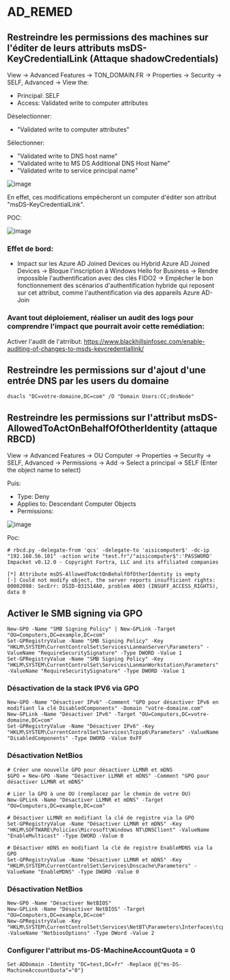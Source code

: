 # AD_REMED


## Restreindre les permissions des machines sur l'éditer de leurs attributs msDS-KeyCredentialLink (Attaque shadowCredentials)

View -> Advanced Features
-> TON_DOMAIN.FR -> Properties -> Security -> SELF, Advanced
-> View the: 
- Principal: SELF
- Access: Validated write to computer attributes

Déselectionner:
- "Validated write to computer attributes"

Sélectionner:
- "Validated write to DNS host name"
- "Validated write to MS DS Additional DNS Host Name"
- "Validated write to service principal name"

![image](https://github.com/user-attachments/assets/ec20a336-bf59-4046-aebe-bd132333de30)


En effet, ces modifications empêcheront un computer d'éditer son attribut "msDS-KeyCredentialLink".

POC:

![image](https://github.com/user-attachments/assets/616c8d36-98c2-41a1-87d0-f2d4f3d9aa37)



### Effet de bord:
- Impact sur les Azure AD Joined Devices ou Hybrid Azure AD Joined Devices
-> Bloque l'inscription à Windows Hello for Business
-> Rendre impossible l'authentification avec des clés FIDO2
-> Empêcher le bon fonctionnement des scénarios d'authentification hybride qui reposent sur cet attribut, comme l'authentification via des appareils Azure AD-Join

### Avant tout déploiement, réaliser un audit des logs pour comprendre l'impact que pourrait avoir cette remédiation:

Activer l'audit de l'atrribut: https://www.blackhillsinfosec.com/enable-auditing-of-changes-to-msds-keycredentiallink/

## Restreindre les permissions sur d'ajout d'une entrée DNS par les users du domaine

```
dsacls "DC=votre-domaine,DC=com" /D "Domain Users:CC;dnsNode"
```

## Restreindre les permissions sur l'attribut msDS-AllowedToActOnBehalfOfOtherIdentity (attaque RBCD)

View -> Advanced Features
-> OU Computer -> Properties -> Security -> SELF, Advanced -> Permissions ->  Add -> Select a principal -> SELF (Enter the object name to select)

Puis:

- Type: Deny
- Applies to: Descendant Computer Objects
- Permissions:

![image](https://github.com/user-attachments/assets/97fa0717-4cfe-4ec7-b63b-47bf4341a8db)


Poc:

```
# rbcd.py -delegate-from 'qcs' -delegate-to 'aisicomputer$' -dc-ip "192.168.56.101" -action write "test.fr"/"aisicomputer$":'PASSWORD' 
Impacket v0.12.0 - Copyright Fortra, LLC and its affiliated companies 

[*] Attribute msDS-AllowedToActOnBehalfOfOtherIdentity is empty
[-] Could not modify object, the server reports insufficient rights: 00002098: SecErr: DSID-031514A0, problem 4003 (INSUFF_ACCESS_RIGHTS), data 0
```

## Activer le SMB signing via GPO

```
New-GPO -Name "SMB Signing Policy" | New-GPLink -Target "OU=Computers,DC=example,DC=com"
Set-GPRegistryValue -Name "SMB Signing Policy" -Key "HKLM\SYSTEM\CurrentControlSet\Services\LanmanServer\Parameters" -ValueName "RequireSecuritySignature" -Type DWORD -Value 1
Set-GPRegistryValue -Name "SMB Signing Policy" -Key "HKLM\SYSTEM\CurrentControlSet\Services\LanmanWorkstation\Parameters" -ValueName "RequireSecuritySignature" -Type DWORD -Value 1
```

### Désactivation de la stack IPV6 via GPO

```
New-GPO -Name "Désactiver IPv6" -Comment "GPO pour désactiver IPv6 en modifiant la clé DisabledComponents" -Domain "votre-domaine.com"
New-GPLink -Name "Désactiver IPv6" -Target "OU=Computers,DC=votre-domaine,DC=com"
Set-GPRegistryValue -Name "Désactiver IPv6" -Key "HKLM\SYSTEM\CurrentControlSet\Services\Tcpip6\Parameters" -ValueName "DisabledComponents" -Type DWORD -Value 0xFF
```


### Désactivation NetBios

```
# Créer une nouvelle GPO pour désactiver LLMNR et mDNS
$GPO = New-GPO -Name "Désactiver LLMNR et mDNS" -Comment "GPO pour désactiver LLMNR et mDNS"

# Lier la GPO à une OU (remplacez par le chemin de votre OU)
New-GPLink -Name "Désactiver LLMNR et mDNS" -Target "OU=Computers,DC=example,DC=com"

# Désactiver LLMNR en modifiant la clé de registre via la GPO
Set-GPRegistryValue -Name "Désactiver LLMNR et mDNS" -Key "HKLM\SOFTWARE\Policies\Microsoft\Windows NT\DNSClient" -ValueName "EnableMulticast" -Type DWORD -Value 0

# Désactiver mDNS en modifiant la clé de registre EnableMDNS via la GPO
Set-GPRegistryValue -Name "Désactiver LLMNR et mDNS" -Key "HKLM\SYSTEM\CurrentControlSet\Services\Dnscache\Parameters" -ValueName "EnableMDNS" -Type DWORD -Value 0

```

### Désactivation NetBios

```
New-GPO -Name "Désactiver NetBIOS"
New-GPLink -Name "Désactiver NetBIOS" -Target "OU=Computers,DC=example,DC=com"
New-GPRegistryValue -Key "HKLM\SYSTEM\CurrentControlSet\Services\NetBT\Parameters\Interfaces\tcpip_*" -ValueName "NetbiosOptions" -Type DWord -Value 2

```



### Configurer l'attribut ms-DS-MachineAccountQuota = 0

```
Set-ADDomain -Identity "DC=test,DC=fr" -Replace @{"ms-DS-MachineAccountQuota"="0"}
```





